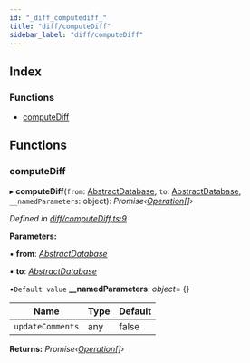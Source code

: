 ```yaml
---
id: "_diff_computediff_"
title: "diff/computeDiff"
sidebar_label: "diff/computeDiff"
---
```


## Index

### Functions

* [computeDiff](_diff_computediff_.md#computediff)

## Functions

###  computeDiff

▸ **computeDiff**(`from`: [AbstractDatabase](../interfaces/_abstract_abstractdatabase_.abstractdatabase.md), `to`: [AbstractDatabase](../interfaces/_abstract_abstractdatabase_.abstractdatabase.md), `__namedParameters`: object): *Promise‹[Operation](../interfaces/_diff_operation_.operation.md)[]›*

*Defined in [diff/computeDiff.ts:9](https://github.com/aerogear/graphback/blob/b39280e7/packages/graphql-migrations/src/diff/computeDiff.ts#L9)*

**Parameters:**

▪ **from**: *[AbstractDatabase](../interfaces/_abstract_abstractdatabase_.abstractdatabase.md)*

▪ **to**: *[AbstractDatabase](../interfaces/_abstract_abstractdatabase_.abstractdatabase.md)*

▪`Default value`  **__namedParameters**: *object*= {}

Name | Type | Default |
------ | ------ | ------ |
`updateComments` | any | false |

**Returns:** *Promise‹[Operation](../interfaces/_diff_operation_.operation.md)[]›*
